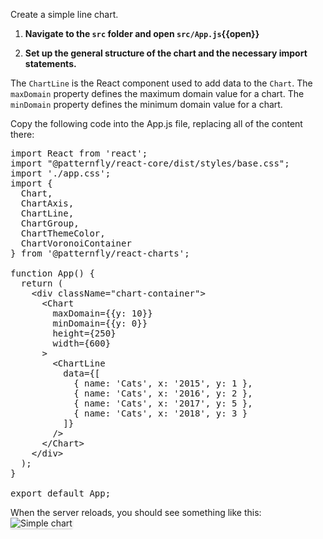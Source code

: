Create a simple line chart.

1) <strong>Navigate to the `src` folder and open `src/App.js`{{open}}</strong>

2) <strong>Set up the general structure of the chart and the necessary import statements.</strong>

The `ChartLine` is the React component used to add data to the `Chart`.  The `maxDomain` property defines the maximum domain value for a chart.  The `minDomain` property defines the minimum domain value for a chart.

Copy the following code into the App.js file, replacing all of the content there:

<pre class="file" data-filename="App.js" data-target="replace">
import React from 'react';
import "@patternfly/react-core/dist/styles/base.css";
import './app.css';
import {
  Chart,
  ChartAxis,
  ChartLine,
  ChartGroup,
  ChartThemeColor,
  ChartVoronoiContainer
} from '@patternfly/react-charts';

function App() {
  return (
    &lt;div className=&quot;chart-container&quot;&gt;
      &lt;Chart
        maxDomain={{y: 10}}
        minDomain={{y: 0}}
        height={250}
        width={600}
      &gt;
        &lt;ChartLine 
          data={[
            { name: &#39;Cats&#39;, x: &#39;2015&#39;, y: 1 }, 
            { name: &#39;Cats&#39;, x: &#39;2016&#39;, y: 2 }, 
            { name: &#39;Cats&#39;, x: &#39;2017&#39;, y: 5 }, 
            { name: &#39;Cats&#39;, x: &#39;2018&#39;, y: 3 }
          ]} 
        /&gt;
      &lt;/Chart&gt;
    &lt;/div&gt;
  );
}

export default App;
</pre>

When the server reloads, you should see something like this:
<img src="line-chart/assets/simple.png" alt="Simple chart" style="box-shadow: rgba(3, 3, 3, 0.2) 0px 1.25px 2.5px 0px;" />
